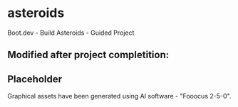 # asteroids
Boot.dev - Build Asteroids - Guided Project

Modified after project completition:
--
Placeholder
--

Graphical assets have been generated using AI software - "Fooocus 2-5-0".